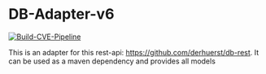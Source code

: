 # DB-Adapter-v6
[![Build-CVE-Pipeline](https://github.com/olech2412/DB-Adapter-v6/actions/workflows/Build-Test-Pipeline.yml/badge.svg?branch=master)](https://github.com/olech2412/DB-Adapter-v6/actions/workflows/Build-Test-Pipeline.yml)

This is an adapter for this rest-api: https://github.com/derhuerst/db-rest. It can be used as a maven dependency and provides all models
